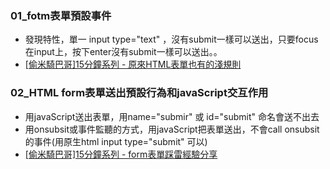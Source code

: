 ### 01_fotm表單預設事件
- 發現特性，單一 input type="text" ，沒有submit一樣可以送出，只要focus在input上，按下enter沒有submit一樣可以送出。。
- [[偷米騎巴哥]15分鐘系列 - 原來HTML表單也有的淺規則](https://www.youtube.com/watch?v=o6kp41bXZdo)

### 02_HTML form表單送出預設行為和javaScript交互作用
- 用javaScript送出表單，用name="submir" 或 id="submit" 命名會送不出去
- 用onsubsit或事件監聽的方式，用javaScript把表單送出，不會call onsubsit的事件(用原生html input type="submit" 可以)
- [[偷米騎巴哥]15分鐘系列 - form表單踩雷經驗分享](https://www.youtube.com/watch?v=OJYROyE0ak0&t=612s)